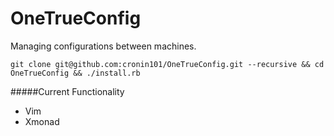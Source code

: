 OneTrueConfig
=============

Managing configurations between machines.

`git clone git@github.com:cronin101/OneTrueConfig.git --recursive && cd OneTrueConfig && ./install.rb`

#####Current Functionality
* Vim
* Xmonad
